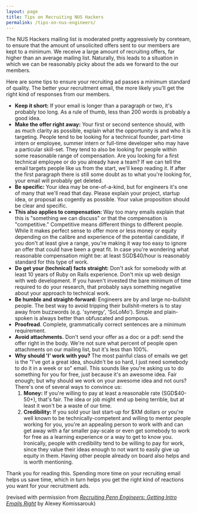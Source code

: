 ```yaml
---
layout: page
title: Tips on Recruiting NUS Hackers
permalink: /tips-on-nus-engineers/
---
```

The NUS Hackers mailing list is moderated pretty aggressively by coreteam, to ensure that the amount of unsolicited offers sent to our members are kept to a minimum. We receive a large amount of recruiting offers, far higher than an average mailing list. Naturally, this leads to a situation in which we can be reasonably picky about the ads we forward to the our members.

Here are some tips to ensure your recruiting ad passes a minimum standard of quality. The better your recruitment email, the more likely you'll get the right kind of responses from our members.
<ul>
	<li><strong>Keep it short:</strong> If your email is longer than a paragraph or two, it's probably too long. As a rule of thumb, less than 200 words is probably a good idea.</li>
	<li><strong>Make the offer right away:</strong> Your first or second sentence should, with as much clarity as possible, explain what the opportunity is and who it is targeting. People tend to be looking for a technical founder, part-time intern or employee, summer intern or full-time developer who may have a particular skill-set. They tend to also be looking for people within some reasonable range of compensation. Are you looking for a first technical employee or do you already have a team? If we can tell the email targets people like us from the start, we'll keep reading it. If after the first paragraph there is still some doubt as to what you're looking for, your email will probably get deleted.</li>
	<li><strong>Be specific:</strong> Your idea may be one-of-a-kind, but for engineers it's one of many that we'll read that day. Please explain your project, startup idea, or proposal as cogently as possible. Your value proposition should be clear and specific.</li>
	<li><strong>This also applies to compensation:</strong> Way too many emails explain that this is "something we can discuss" or that the compensation is "competitive." Competitive means different things to different people. While it makes perfect sense to offer more or less money or equity depending on the calibre and experience of the potential candidate, if you don't at least give a range, you're making it way too easy to ignore an offer that could have been a great fit. In case you're wondering what reasonable compensation might be: at least SGD$40/hour is reasonably standard for this type of work.</li>
	<li><strong>Do get your (technical) facts straight:</strong> Don't ask for somebody with at least 10 years of Ruby on Rails experience. Don't mix up web design with web development. If you haven't invested the bare minimum of time required to do your research, that probably says something negative about your approach to technical work.</li>
	<li><strong>Be humble and straight-forward:</strong> Engineers are by and large no-bullshit people. The best way to avoid tripping their bullshit-meters is to stay away from buzzwords (e.g. 'synergy', 'SoLoMo'). Simple and plain-spoken is always better than obfuscated and pompous.</li>
	<li><strong>Proofread</strong>. Complete, grammatically correct sentences are a minimum requirement.</li>
	<li><strong>Avoid attachments.</strong> Don't send your offer as a doc or a pdf: send the offer right in the body. We're not sure what percent of people open attachments on our mailing list, but it's less than 100%.</li>
	<li><strong>Why should 'I' work with you? </strong>The most painful class of emails we get is the "I've got a great idea, shouldn't be so hard, I just need somebody to do it in a week or so" email. This sounds like you're asking us to do something for you for free, just because it's an awesome idea. Fair enough; but why should we work on your awesome idea and not ours? There's one of several ways to convince us:
<ol>
	<li><strong>Money:</strong> If you're willing to pay at least a reasonable rate (SGD$40-50+), that's fair. The idea or job might end up being terrible, but at least it won't be a waste of our time.</li>
	<li><strong>Credibility:</strong> If you sold your last start-up for $XM dollars or you're well known to be technically-competent and willing to mentor people working for you, you're an appealing person to work with and can get away with a far smaller pay-scale or even get somebody to work for free as a learning experience or a way to get to know you. Ironically, people with credibility tend to be willing to pay for work, since they value their ideas enough to not want to easily give up equity in them. Having other people already on board also helps and is worth mentioning.</li>
</ol>
</li>
</ul>
Thank you for reading this. Spending more time on your recruiting email helps us save time, which in turn helps you get the right kind of reactions you want for your recruitment ads.

(revised with permission from <a href="http://alexeymk.com/recruiting-penn-engineers-intro-emails-that-d/"><em>Recruiting Penn Engineers: Getting Intro Emails Right</em></a> by Alexey Komissarouk)

